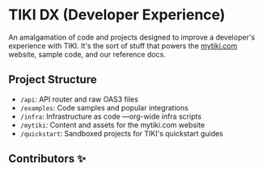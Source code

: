 # TIKI DX (Developer Experience)
An amalgamation of code and projects designed to improve a developer's experience with TIKI. It's the sort of stuff that powers the [mytiki.com](https://mytiki.com) website, sample code, and our reference docs. 

## Project Structure
- `/api`: API router and raw OAS3 files
- `/examples`: Code samples and popular integrations
- `/infra`: Infrastructure as code —org-wide infra scripts
- `/mytiki`: Content and assets for the mytiki.com website
- `/quickstart`: Sandboxed projects for TIKI's quickstart guides

## Contributors ✨

